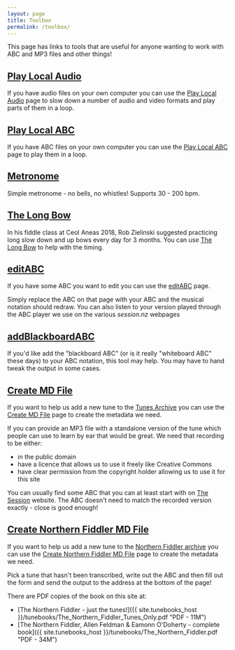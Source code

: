```yaml
---
layout: page
title: Toolbox
permalink: /toolbox/
---
```

This page has links to tools that are useful for anyone wanting to work with ABC and MP3 files and other things!

[Play Local Audio](/playLocalAudio/)
-------
If you have audio files on your own computer you can use the
[Play Local Audio](/playLocalAudio/) page to slow down a number of audio and
video formats and play parts of them in a loop.

[Play Local ABC](/playLocalABC/)
-------
If you have ABC files on your own computer you can use the
[Play Local ABC](/playLocalABC/) page to play them in a loop.

[Metronome](/metronome/)
-------
Simple metronome - no bells, no whistles! Supports 30 - 200 bpm.

[The Long Bow](/longbow/)
-------
In his fiddle class at Ceol Aneas 2018, Rob Zielinski suggested practicing
long slow down and up bows every day for 3 months. You can use [The Long Bow](/longbow/)
to help with the timing.

[editABC](/editABC/)
-------
If you have some ABC you want to edit you can use the [editABC](/editABC/) page.

Simply replace the ABC on that page with your ABC and the musical notation should
redraw. You can also listen to your version played through the ABC player we use
on the various *session.nz* webpages

[addBlackboardABC](/addBlackboardABC/)
-------
If you'd like add the "blackboard ABC" (or is it really "whiteboard ABC" these days) to your ABC notation, this tool may help. You may have to hand tweak the output in some cases.

[Create MD File](/createMD/)
--------
If you want to help us add a new tune to the [Tunes Archive](/tunes_archive/) you can use the
[Create MD File](/createMD/) page to create the metadata we need.

If you can provide an MP3 file with a standalone version of the tune which people
can use to learn by ear that would be great. We need that recording to be either:

 * in the public domain
 * have a licence that allows us to use it freely like Creative Commons
 * have clear permission from the copyright holder allowing us to use it for this site

You can usually find some ABC that you can at least start with on
[The Session](http://thesession.org) website. The ABC doesn't need to match the
recorded version exactly - close is good enough!

[Create Northern Fiddler MD File](/createNF/)
--------
If you want to help us add a new tune to the [Northern Fiddler archive](/northernfiddler/) you can use the [Create Northern Fiddler MD File](/createNF/) page to create the metadata we need.

Pick a tune that hasn't been transcribed, write out the ABC and then fill out the form and send the output to the address at the bottom of the page!

There are PDF copies of the book on this site at:

 * [The Northern Fiddler - just the tunes!]({{ site.tunebooks_host }}/tunebooks/The_Northern_Fiddler_Tunes_Only.pdf "PDF - 11M")
 * [The Northern Fiddler, Allen Feldman & Eamonn O'Doherty - complete book]({{ site.tunebooks_host }}/tunebooks/The_Northern_Fiddler.pdf "PDF - 34M")
